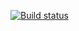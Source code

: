 [![Build status](https://ci.appveyor.com/api/projects/status/337e1jg0p83h01sh?svg=true)](https://ci.appveyor.com/project/Niksel00/ajs-test-ci-lesson-4-task-3)

